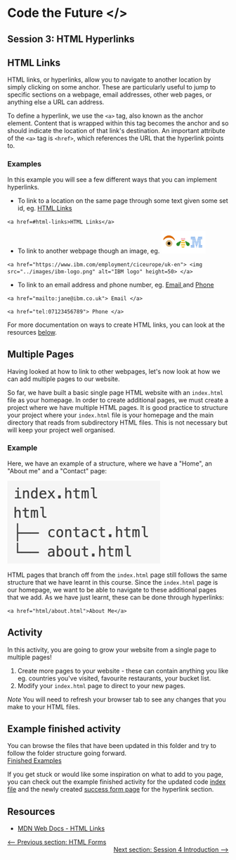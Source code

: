 # Code the Future </>

## Session 3: HTML Hyperlinks

<h2 id=html-links> HTML Links</h2>
HTML links, or hyperlinks, allow you to navigate to another location by simply clicking on some anchor. These are particularly useful to jump to specific sections on a webpage, email addresses, other web pages, or anything else a URL can address.

To define a hyperlink, we use the `<a>` tag, also known as the anchor element. Content that is wrapped within this tag becomes the anchor and so should indicate the location of that link's destination. An important attribute of the `<a>` tag is `<href>`, which references the URL that the hyperlink points to.

### Examples

In this example you will see a few different ways that you can implement hyperlinks.

- To link to a location on the same page through some text given some set id, eg. <a href=#html-links>HTML Links</a>

```
<a href=#html-links>HTML Links</a>
```

- To link to another webpage though an image, eg.
  <a href="https://www.ibm.com/employment/ciceurope/uk-en"> <img src="../images/ibm-logo.png" alt="IBM logo" height=50> </a>

```
<a href="https://www.ibm.com/employment/ciceurope/uk-en"> <img src="../images/ibm-logo.png" alt="IBM logo" height=50> </a>
```

- To link to an email address and phone number, eg. <a href="mailto:jane@ibm.co.uk"> Email </a> and <a href="tel:07123456789"> Phone </a>

```
<a href="mailto:jane@ibm.co.uk"> Email </a>
```

```
<a href="tel:07123456789"> Phone </a>
```

For more documentation on ways to create HTML links, you can look at the resources <a href="#Resources">below</a>.

## Multiple Pages

Having looked at how to link to other webpages, let's now look at how we can add multiple pages to our website.

So far, we have built a basic single page HTML website with an `index.html` file as your homepage. In order to create additional pages, we must create a project where we have multiple HTML pages. It is good practice to structure your project where your `index.html` file is your homepage and the main directory that reads from subdirectory HTML files. This is not necessary but will keep your project well organised.

### Example

Here, we have an example of a structure, where we have a "Home", an "About me" and a "Contact" page:

<img src="../images/html-pages.png" alt="HTML website structure">

HTML pages that branch off from the `index.html` page still follows the same structure that we have learnt in this course. Since the `index.html` page is our homepage, we want to be able to navigate to these additional pages that we add. As we have just learnt, these can be done through hyperlinks:

```
<a href="html/about.html">About Me</a>
```

## Activity

In this activity, you are going to grow your website from a single page to multiple pages!

1. Create more pages to your website - these can contain anything you like eg. countries you've visited, favourite restaurants, your bucket list.
2. Modify your `index.html` page to direct to your new pages.

<i>Note</i> You will need to refresh your browser tab to see any changes that you make to your HTML files.

## Example finished activity

You can browse the files that have been updated in this folder and try to follow the folder structure going forward.<br>
<a href='./example-finished-activities-session3'>Finished Examples</a>

If you get stuck or would like some inspiration on what to add to you page, you can check out the example finished activity for the updated code [index file](example-finished-activities-session3/index.html) and the newly created [success form page](example-finished-activities-session3/html/formSuccess.html) for the hyperlink section.

<h2 id=Resources>Resources</h2>

- [MDN Web Docs - HTML Links](https://developer.mozilla.org/en-US/docs/Web/HTML/Element/a)

<div style="width: 100%">
<a href='html_forms.md'><-- Previous section: HTML Forms</a>
<div align="right"><a href='../session-4/README.md'>Next section: Session 4 Introduction --></a></div>
</div>
